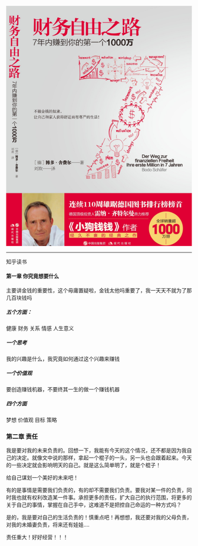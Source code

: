 ![](./../img/20200428185123.png)

--------------------------------------

知乎读书

#### 第一章 你究竟想要什么

主要讲金钱的重要性，这个毋庸置疑啦，金钱太他吗重要了，我一天天不就为了那几百块钱吗

##### 五个方面：

健康  财务  关系  情感  人生意义

##### 一个思考

我的兴趣是什么，我究竟如何通过这个兴趣来赚钱

##### 一个价值观

要创造赚钱机器，不要终其一生的做一个赚钱机器

##### 四个方面

梦想   价值观  目标   策略

### 第二章 责任

我是要对我的未来负责的。回想一下，我能有今天的这个情况，还不都是因为我自己的决定。就像文中说的那样，拿起一个棍子的一头，另一头也会跟着起来。今天的一些决定就会影响明天的自己。就是这么简单明了，就是个棍子！

给自己谋划一个美好的未来吧！

有的是事情是需要我们负责的，有的却不需要我们负责。要我对某一件的负责，同时我也就有权利改造某一件事。承担更多的责任，扩大自己的执行范围，将更多的关于自己的事情，掌握在自己手中，这难道不是把控自己命运的一种方式吗？

是的，我是要对自己的生活负责的！慎重点吧！再想想，我还要对我的父母负责，对我的未婚妻负责，将来还有娃娃....

责任重大！好好经营！！！